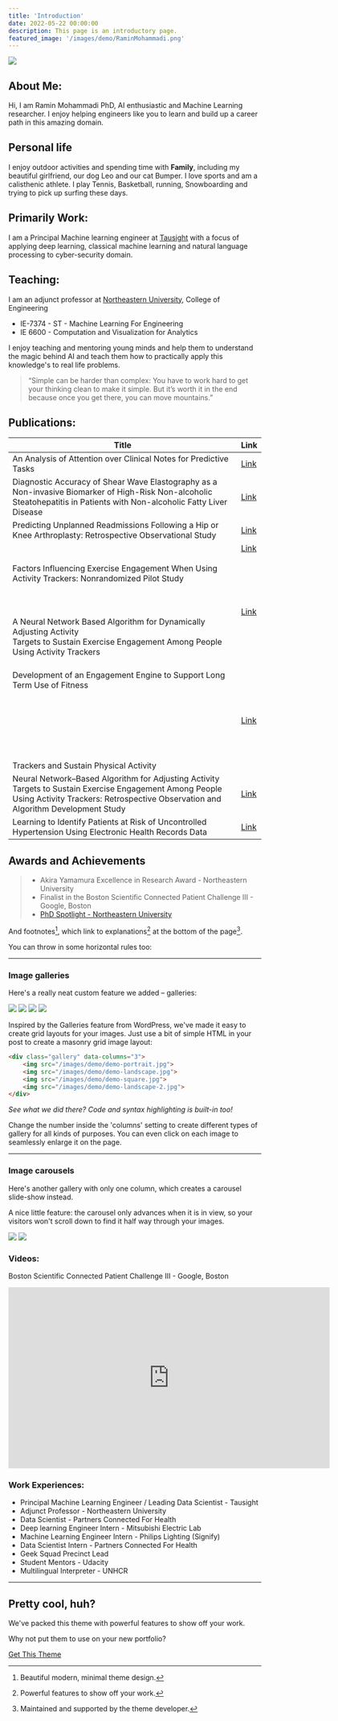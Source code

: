```yaml
---
title: 'Introduction'
date: 2022-05-22 00:00:00
description: This page is an introductory page.
featured_image: '/images/demo/RaminMohammadi.png'
---
```


![](/images/demo/Family.jpg)

## About Me:

Hi, I am Ramin Mohammadi PhD, AI enthusiastic and Machine Learning 
researcher. I enjoy helping engineers like you to learn and build up a career 
path in this amazing domain. 

## Personal life
I enjoy outdoor activities and spending time with **Family**, including my 
beautiful girlfriend, our dog Leo and our cat Bumper. I love sports and am a
calisthenic athlete. I play Tennis, Basketball, running, Snowboarding and 
trying to pick up surfing these days.


## Primarily Work:
I am a Principal Machine learning engineer at [Tausight](https://www.tausight.com/) 
with a focus of applying deep learning, classical machine learning and 
natural language processing to cyber-security domain. 


## Teaching:
I am an adjunct professor at [Northeastern University](https://www.northeastern.edu/), College of Engineering
* IE-7374 - ST - Machine Learning For Engineering
* IE 6600 - Computation and Visualization for Analytics

I enjoy teaching and mentoring young minds and help them to understand the 
magic behind AI and teach them how to practically apply this knowledge's to 
real life problems. 


> “Simple can be harder than complex: You have to work hard to get your thinking clean to make it simple. But it’s worth it in the end because once you get there, you can move mountains.”

## Publications:

| Title                                                                                                                                                                                        | Link                                                                                                                                                                 |
|----------------------------------------------------------------------------------------------------------------------------------------------------------------------------------------------|----------------------------------------------------------------------------------------------------------------------------------------------------------------------|
| An Analysis of Attention over Clinical Notes for Predictive Tasks                                                                                                                            | [Link](https://arxiv.org/abs/1904.03244)                                                                                                                             |
| Diagnostic Accuracy of Shear Wave Elastography as a Non-invasive Biomarker of High-Risk Non-alcoholic Steatohepatitis in Patients with Non-alcoholic Fatty Liver Disease                     | [Link](https://www.sciencedirect.com/science/article/abs/pii/S0301562919316400)                                                                                      |
| Predicting Unplanned Readmissions Following a Hip or Knee Arthroplasty: Retrospective Observational Study                                                                                    | [Link](https://medinform.jmir.org/2020/11/e19761)                                                                                                                    |
| Factors Influencing Exercise Engagement When Using Activity Trackers: Nonrandomized Pilot Study                                                                                              | [Link](https://mhealth.jmir.org/2019/10/e11603)                          <br/>                                        <br/> <br/> <br/> <br/> <br/>                 |
| A Neural Network Based Algorithm for Dynamically Adjusting Activity <br/>Targets to Sustain Exercise Engagement Among People Using Activity Trackers                                         | [Link](https://www.biorxiv.org/content/10.1101/775908v1.abstract)                                                                  <br/> <br/> <br/> <br/> <br/> <br/> |
| Development of an Engagement Engine to Support Long Term Use of Fitness <br/><br/><br/><br/><br/><br/><br/><br/>Trackers and Sustain Physical Activity                                       | [Link](https://www.iproc.org/2017/1/e22/?utm_source=TrendMD&utm_medium=cpc&utm_campaign=Iproceedings_TrendMD_0)                                                      |
| Neural Network–Based Algorithm for Adjusting Activity Targets to Sustain Exercise Engagement Among People Using Activity Trackers: Retrospective Observation and Algorithm Development Study | [Link](https://mhealth.jmir.org/2020/9/e18142/)                                                                                                                      |
| Learning to Identify Patients at Risk of Uncontrolled Hypertension Using Electronic Health Records Data                                                                                      | [Link](https://www.ncbi.nlm.nih.gov/pmc/articles/PMC6568059/)                                                                                                        |
 

## Awards and Achievements
> * Akira Yamamura Excellence in Research Award - Northeastern University
> * Finalist in the Boston Scientific Connected Patient Challenge III - Google, Boston
> * [PhD Spotlight - Northeastern University](https://coe.northeastern.edu/news/phd-spotlight-ramin-mohammadi-phd20-industrial-engineering/)


And footnotes[^1], which link to explanations[^2] at the bottom of the page[^3].

[^1]: Beautiful modern, minimal theme design.
[^2]: Powerful features to show off your work.
[^3]: Maintained and supported by the theme developer.

You can throw in some horizontal rules too:

---

### Image galleries

Here's a really neat custom feature we added – galleries:

<div class="gallery" data-columns="3">
	<img src="/images/demo/demo-portrait.jpg">
	<img src="/images/demo/demo-landscape.jpg">
	<img src="/images/demo/demo-square.jpg">
	<img src="/images/demo/demo-landscape-2.jpg">
</div>

Inspired by the Galleries feature from WordPress, we've made it easy to create grid layouts for your images. Just use a bit of simple HTML in your post to create a masonry grid image layout:

```html
<div class="gallery" data-columns="3">
    <img src="/images/demo/demo-portrait.jpg">
    <img src="/images/demo/demo-landscape.jpg">
    <img src="/images/demo/demo-square.jpg">
    <img src="/images/demo/demo-landscape-2.jpg">
</div>
```

*See what we did there? Code and syntax highlighting is built-in too!*

Change the number inside the 'columns' setting to create different types of gallery for all kinds of purposes. You can even click on each image to seamlessly enlarge it on the page.

---

### Image carousels

Here's another gallery with only one column, which creates a carousel slide-show instead.

A nice little feature: the carousel only advances when it is in view, so your visitors won't scroll down to find it half way through your images.

<div class="gallery" data-columns="1">
	<img src="/images/demo/demo-landscape.jpg">
	<img src="/images/demo/demo-landscape-2.jpg">
</div>

### Videos:
Boston Scientific Connected Patient Challenge III - Google, Boston
<iframe src="https://www.youtube.com/embed/DbMRhB13zmg" width="640" height="360" frameborder="0" allowfullscreen></iframe>


### Work Experiences:
* Principal Machine Learning Engineer / Leading Data Scientist - Tausight
* Adjunct Professor - Northeastern University
* Data Scientist - Partners Connected For Health
* Deep learning Engineer Intern - Mitsubishi Electric Lab
* Machine Learning Engineer Intern - Philips Lighting (Signify)
* Data Scientist Intern - Partners Connected For Health
* Geek Squad Precinct Lead 
* Student Mentors - Udacity
* Multilingual Interpreter - UNHCR



---

## Pretty cool, huh?

We've packed this theme with powerful features to show off your work.

Why not put them to use on your new portfolio?

<a href="https://jekyllthemes.io/theme/personal-website-jekyll-theme" class="button button--large">Get This Theme</a>